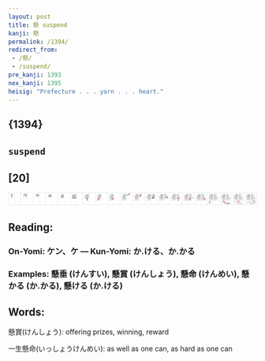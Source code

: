 ```yaml
---
layout: post
title: 懸 suspend
kanji: 懸
permalink: /1394/
redirect_from:
 - /懸/
 - /suspend/
pre_kanji: 1393
nex_kanji: 1395
heisig: "Prefecture . . . yarn . . . heart."
---
```


## {1394}

## `suspend`

## [20]

<div class="stroke"><img src="../images/E687B8.png" /></div>

## Reading:

### On-Yomi: ケン、ケ &mdash; Kun-Yomi: か.ける、か.かる

### Examples: 懸垂 (けんすい), 懸賞 (けんしょう), 懸命 (けんめい), 懸かる (か.かる), 懸ける (か.ける)

## Words:

懸賞(けんしょう): offering prizes, winning, reward

一生懸命(いっしょうけんめい): as well as one can, as hard as one can
